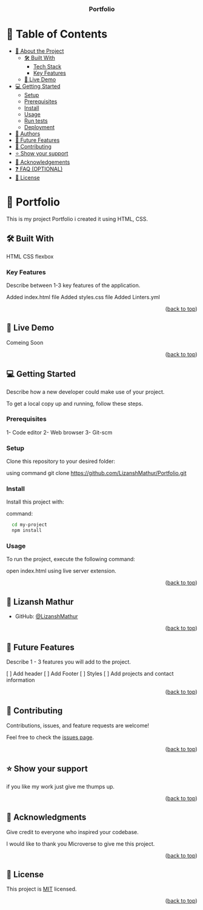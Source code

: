 <a name="readme-top"></a>


<div align="center">

  <h3><b>Portfolio</b></h3>

</div>


# 📗 Table of Contents

- [📖 About the Project](#about-project)
  - [🛠 Built With](#built-with)
    - [Tech Stack](#tech-stack)
    - [Key Features](#key-features)
  - [🚀 Live Demo](#live-demo)
- [💻 Getting Started](#getting-started)
  - [Setup](#setup)
  - [Prerequisites](#prerequisites)
  - [Install](#install)
  - [Usage](#usage)
  - [Run tests](#run-tests)
  - [Deployment](#deployment)
- [👥 Authors](#authors)
- [🔭 Future Features](#future-features)
- [🤝 Contributing](#contributing)
- [⭐️ Show your support](#support)
- [🙏 Acknowledgements](#acknowledgements)
- [❓ FAQ (OPTIONAL)](#faq)
- [📝 License](#license)

# 📖 Portfolio <a name="about-project"></a>

This is my project Portfolio i created it using HTML, CSS.

## 🛠 Built With <a name="built-with"></a>

HTML
CSS
flexbox



### Key Features <a name="key-features"></a>

 Describe between 1-3 key features of the application.

Added index.html file
Added styles.css file
Added Linters.yml

<p align="right">(<a href="#readme-top">back to top</a>)</p>


## 🚀 Live Demo <a name="live-demo"></a>

 Comeing Soon

<p align="right">(<a href="#readme-top">back to top</a>)</p>



## 💻 Getting Started <a name="getting-started"></a>

 Describe how a new developer could make use of your project.

To get a local copy up and running, follow these steps.

### Prerequisites

1- Code editor
2- Web browser
3- Git-scm


### Setup

Clone this repository to your desired folder:

using command 
git clone https://github.com/LizanshMathur/Portfolio.git

### Install

Install this project with:

 command:

```sh
  cd my-project
  npm install
```


### Usage

To run the project, execute the following command:

open index.html using live server extension.


<p align="right">(<a href="#readme-top">back to top</a>)</p>


## 👥 Lizansh Mathur <a name="authors"></a>
- GitHub: [@LizanshMathur](https://github.com/LizanshMathur)

<p align="right">(<a href="#readme-top">back to top</a>)</p>



## 🔭 Future Features <a name="future-features"></a>

 Describe 1 - 3 features you will add to the project.

 [ ] Add header
 [ ] Add Footer
 [ ] Styles
 [ ] Add projects and contact information

<p align="right">(<a href="#readme-top">back to top</a>)</p>



## 🤝 Contributing <a name="contributing"></a>

Contributions, issues, and feature requests are welcome!

Feel free to check the [issues page](../../issues/).

<p align="right">(<a href="#readme-top">back to top</a>)</p>



## ⭐️ Show your support <a name="support"></a>

 if you like my work just give me thumps up.

<p align="right">(<a href="#readme-top">back to top</a>)</p>



## 🙏 Acknowledgments <a name="acknowledgements"></a>

 Give credit to everyone who inspired your codebase.

I would like to thank you Microverse to give me this project.

<p align="right">(<a href="#readme-top">back to top</a>)</p>




## 📝 License <a name="license"></a>

This project is [MIT](./MIT.md) licensed.


<p align="right">(<a href="#readme-top">back to top</a>)</p>